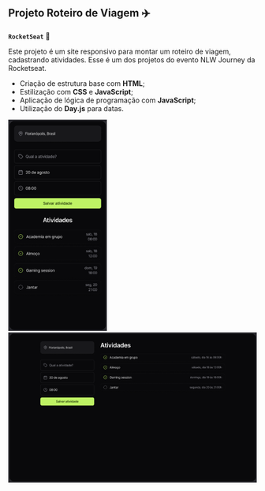## Projeto Roteiro de Viagem ✈️
**`RocketSeat`** 🚀

Este projeto é um site responsivo para montar um roteiro de viagem, cadastrando atividades. Esse é um dos projetos do evento NLW Journey da Rocketseat.  

- Criação de estrutura base com **HTML**;
- Estilização com **CSS** e **JavaScript**;
- Aplicação de lógica de programação com **JavaScript**;
- Utilização do **Day.js** para datas. 

<img width=200px alt="app" src="img/imgapp.png"> <img width=650px alt="app" src="img/imgsite.png">